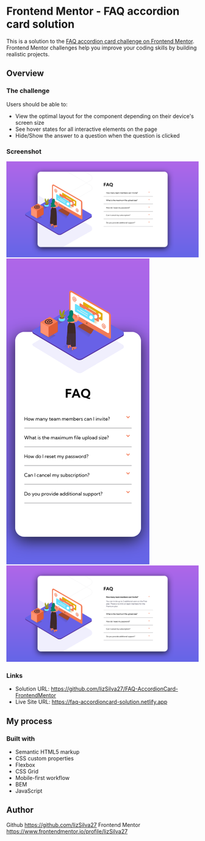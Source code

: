 # Frontend Mentor - FAQ accordion card solution

This is a solution to the [FAQ accordion card challenge on Frontend Mentor](https://www.frontendmentor.io/challenges/faq-accordion-card-XlyjD0Oam). Frontend Mentor challenges help you improve your coding skills by building realistic projects. 

## Overview

### The challenge

Users should be able to:

- View the optimal layout for the component depending on their device's screen size
- See hover states for all interactive elements on the page
- Hide/Show the answer to a question when the question is clicked

### Screenshot

![](./design/viewDesktop.png)
![](./design/viewMobile.png)
![](./design/activateStates.png)

### Links

- Solution URL: https://github.com/lizSilva27/FAQ-AccordionCard-FrontendMentor
- Live Site URL:  https://faq-accordioncard-solution.netlify.app

## My process

### Built with

- Semantic HTML5 markup
- CSS custom properties
- Flexbox
- CSS Grid
- Mobile-first workflow
- BEM
- JavaScript


## Author

Github https://github.com/lizSilva27
Frontend Mentor https://www.frontendmentor.io/profile/lizSilva27
